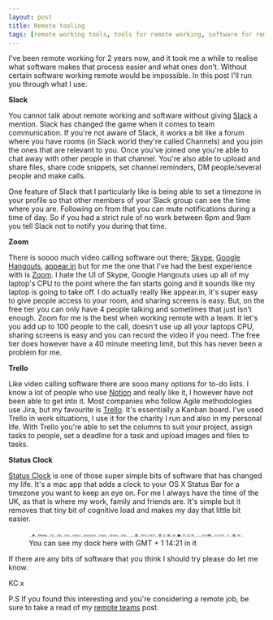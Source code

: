 ```yaml
---
layout: post
title: Remote tooling
tags: [remote working tools, tools for remote working, software for remote working, remote working, digital nomad, travel]
---
```


I've been remote working for 2 years now, and it took me a while to realise what software makes that process easier and what ones don't. Without certain software working remote would be impossible. In this post I'll run you through what I use.

**Slack**

You cannot talk about remote working and software without giving [Slack](https://slack.com/) a mention. Slack has changed the game when it comes to team communication. If you're not aware of Slack, it works a bit like a forum where you have rooms (in Slack world they're called Channels) and you join the ones that are relevant to you. Once you've joined one you're able to chat away with other people in that channel. You're also able to upload and share files, share code snippets, set channel reminders, DM people/several people and make calls.

One feature of Slack that I particularly like is being able to set a timezone in your profile so that other members of your Slack group can see the time where you are. Following on from that you can mute notifications during a time of day. So if you had a strict rule of no work between 6pm and 9am you tell Slack not to notify you during that time.

**Zoom**

There is soooo much video calling software out there; [Skype](https://www.skype.com//), [Google Hangouts](https://hangouts.google.com/), [appear.in](https://appear.in/) but for me the one that I've had the best experience with is [Zoom](https://zoom.us/). I hate the UI of Skype, Google Hangouts uses up all of my laptop's CPU to the point where the fan starts going and it sounds like my laptop is going to take off. I do actually really like appear.in, it's super easy to give people access to your room, and sharing screens is easy. But, on the free tier you can only have 4 people talking and sometimes that just isn't enough. Zoom for me is the best when working remote with a team. It let's you add up to 100 people to the call, doesn't use up all your laptops CPU, sharing screens is easy and you can record the video if you need. The free tier does however have a 40 minute meeting limit, but this has never been a problem for me.

**Trello**

Like video calling software there are sooo many options for  to-do lists. I know a lot of people who use [Notion](https://www.notion.so/) and really like it, I however have not been able to get into it. Most companies who follow Agile methodologies use Jira, but my favourite is [Trello](https://trello.com/). It's essentially a Kanban board. I've used Trello in work situations, I use it for the charity I run and also in my personal life. With Trello you're able to set the columns to suit your project, assign tasks to people, set a deadline for a task and upload images and files to tasks.

**Status Clock**

[Status Clock](https://itunes.apple.com/us/app/status-clock/id552792489?mt=12) is one of those super simple bits of software that has changed my life. It's a mac app that adds a clock to your OS X Status Bar for a timezone you want to keep an eye on. For me I always have the time of the UK, as that is where my work, family and friends are. It's simple but it removes that tiny bit of cognitive load and makes my day that little bit easier.

<figure>
  <img src="/images/remote-working/status-bar.png" alt="status bar">
  <figcaption>You can see my dock here with GMT + 1 14:21 in it</figcaption>
</figure>

If there are any bits of software that you think I should try please do let me know.

KC x

P.S If you found this interesting and you're considering a remote job, be sure to take a read of my [remote teams](http://travel.builtby.kim/remote-teams/) post.
